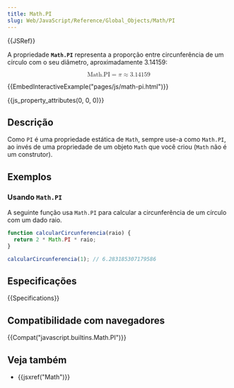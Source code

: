 ```yaml
---
title: Math.PI
slug: Web/JavaScript/Reference/Global_Objects/Math/PI
---
```


{{JSRef}}

A propriedade **`Math.PI`** representa a proporção entre circunferência de um círculo com o seu diâmetro, aproximadamente 3.14159:

<math display="block"><semantics><mrow><mstyle mathvariant="monospace"><mi>Math.PI</mi></mstyle><mo>=</mo><mi>π</mi><mo>≈</mo><mn>3.14159</mn></mrow><annotation encoding="TeX">\mathtt{\mi{Math.PI}} = \pi \approx 3.14159</annotation></semantics></math>

{{EmbedInteractiveExample("pages/js/math-pi.html")}}

{{js_property_attributes(0, 0, 0)}}

## Descrição

Como `PI` é uma propriedade estática de `Math`, sempre use-a como `Math.PI`, ao invés de uma propriedade de um objeto `Math` que você criou (`Math` não é um construtor).

## Exemplos

### Usando `Math.PI`

A seguinte função usa `Math.PI` para calcular a circunferência de um círculo com um dado raio.

```js
function calcularCircunferencia(raio) {
  return 2 * Math.PI * raio;
}

calcularCircunferencia(1); // 6.283185307179586
```

## Especificações

{{Specifications}}

## Compatibilidade com navegadores

{{Compat("javascript.builtins.Math.PI")}}

## Veja também

- {{jsxref("Math")}}
